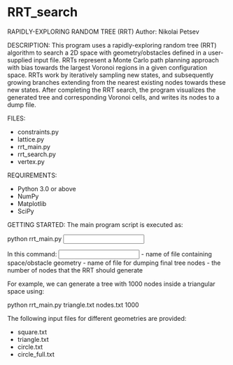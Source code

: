 # RRT_search
RAPIDLY-EXPLORING RANDOM TREE (RRT)
Author: Nikolai Petsev

DESCRIPTION:
This program uses a rapidly-exploring random tree (RRT) algorithm to search a 2D space with 
geometry/obstacles defined in a user-supplied input file. RRTs represent a Monte Carlo path planning 
approach with bias towards the largest Voronoi regions in a given configuration space. RRTs work by 
iteratively sampling new states, and subsequently growing branches extending from the nearest existing 
nodes towards these new states. After completing the RRT search, the program visualizes the generated 
tree and corresponding Voronoi cells, and writes its nodes to a dump file.

FILES:
- constraints.py
- lattice.py
- rrt_main.py
- rrt_search.py
- vertex.py

REQUIREMENTS:
- Python 3.0 or above
- NumPy
- Matplotlib
- SciPy

GETTING STARTED:
The main program script is executed as:

python rrt_main.py <input file> <output file> <nsamples>
  
In this command:
<input file> - name of file containing space/obstacle geometry
<output file> - name of file for dumping final tree nodes
<nodemax> - the number of nodes that the RRT should generate
  
For example, we can generate a tree with 1000 nodes inside a triangular space using:

python rrt_main.py triangle.txt nodes.txt 1000

The following input files for different geometries are provided:
- square.txt
- triangle.txt
- circle.txt
- circle_full.txt
